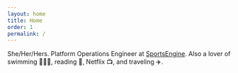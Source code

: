```yaml
---
layout: home
title: Home
order: 1
permalink: /
---
```


She/Her/Hers. Platform Operations Engineer at [SportsEngine](https://www.sportsengine.com/solutions/). Also a lover of swimming 🏊🏻‍♀️, reading 📖, Netflix 📺, and traveling ✈️.
